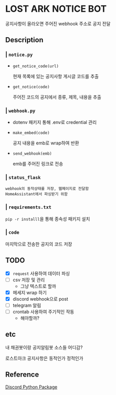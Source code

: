  # LOST ARK NOTICE BOT
공지사항이 올라오면 주어진 webhook 주소로 공지 전달

 ## Description

 ### | `notice.py`
 * `get_notice_code(url)`
    
    현재 목록에 있는 공지사항 게시글 코드를 추출
 * `get_notice(code)`

    주어진 코드의 공지에서 종류, 제목, 내용을 추출

 ### | `webhook.py`
* dotenv 패키지 통해 .env로 credential 관리
* `make_embed(code)`

    공지 내용을 emb로 wrap하여 반환
* `send_webhook(emb)`

    emb를 주어진 링크로 전송

    

 ### | `status_flask` 

    webhook의 동작상태를 저장, 웹페이지로 전달함
    HomeAssistant에서 파싱받기 위함



 ### | `requirements.txt`
 `pip -r installl`을 통해 종속성 패키지 설치

 ### | `code`
 마지막으로 전송한 공지의 코드 저장


 ## TODO
- [x] `request` 사용하여 데이터 파싱
- [ ] csv 저장 및 관리
    - 그냥 텍스트로 할까
- [x] 메세지 wrap 하기
- [x] discord webhook으로 post
- [ ] telegram 알림
- [ ] crontab 사용하여 주기적인 작동
    - 해야할까?

## etc
내 채권봇이랑 공지알림봇 소스들 어디감? 

로스트아크 공지사항은 동적인가 정적인가


## Reference
[Discord Python Package](https://discordpy.readthedocs.io/en/stable/api.html)

